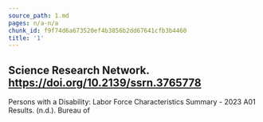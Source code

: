 ```yaml
---
source_path: 1.md
pages: n/a-n/a
chunk_id: f9f74d6a673520ef4b3856b2dd67641cfb3b4460
title: '1'
---
```

## Science Research Network. https://doi.org/10.2139/ssrn.3765778

Persons with a Disability: Labor Force Characteristics Summary - 2023 A01 Results. (n.d.). Bureau of
